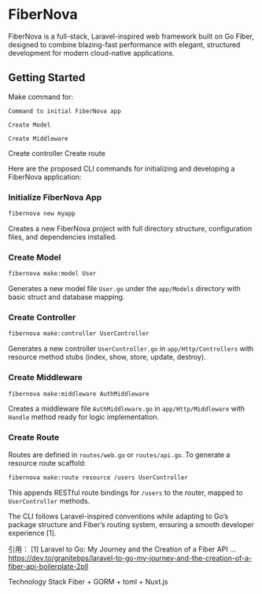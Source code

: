 # FiberNova
FiberNova is a full-stack, Laravel-inspired web framework built on Go Fiber, designed to combine blazing-fast performance with elegant, structured development for modern cloud-native applications.

## Getting Started
Make command for:



    Command to initial FiberNova app

    Create Model

    Create Middleware
Create controller
Create route

Here are the proposed CLI commands for initializing and developing a FiberNova application:

### Initialize FiberNova App
```bash
fibernova new myapp
```
Creates a new FiberNova project with full directory structure, configuration files, and dependencies installed.

### Create Model
```bash
fibernova make:model User
```
Generates a new model file `User.go` under the `app/Models` directory with basic struct and database mapping.

### Create Controller
```bash
fibernova make:controller UserController
```
Generates a new controller `UserController.go` in `app/Http/Controllers` with resource method stubs (index, show, store, update, destroy).

### Create Middleware
```bash
fibernova make:middleware AuthMiddleware
```
Creates a middleware file `AuthMiddleware.go` in `app/Http/Middleware` with `Handle` method ready for logic implementation.

### Create Route
Routes are defined in `routes/web.go` or `routes/api.go`. To generate a resource route scaffold:
```bash
fibernova make:route resource /users UserController
```
This appends RESTful route bindings for `/users` to the router, mapped to `UserController` methods.

The CLI follows Laravel-inspired conventions while adapting to Go’s package structure and Fiber’s routing system, ensuring a smooth developer experience [1].

引用：
[1] Laravel to Go: My Journey and the Creation of a Fiber API ... https://dev.to/granitebps/laravel-to-go-my-journey-and-the-creation-of-a-fiber-api-boilerplate-2pll


Technology Stack
Fiber + GORM + toml + Nuxt.js
